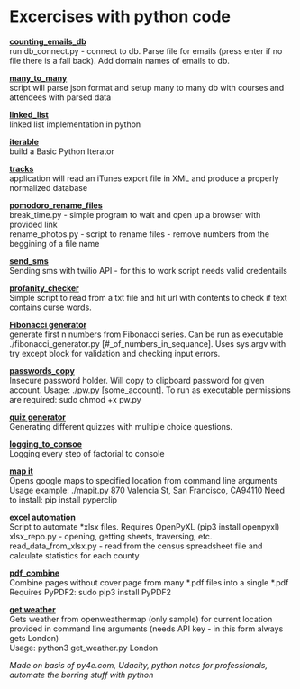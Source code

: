 # Excercises with python code

**[counting_emails_db](./counting_emails_db)**  
run db_connect.py - connect to db. Parse file for emails (press enter if no file there is a fall back). Add domain names of emails to db.

**[many_to_many](./many_to_many)**  
script will parse json format and setup many to many db with courses and attendees with parsed data  

**[linked_list](./linked_list)**  
linked list implementation in python

**[iterable](./iterable)**  
build a Basic Python Iterator

**[tracks](./tracks)**  
application will read an iTunes export file in XML and produce a properly normalized database

**[pomodoro_rename_files](./pomodoro_rename_files)**  
  break_time.py - simple program to wait and open up a browser with provided link  
  rename_photos.py - script to rename files - remove numbers from the beggining of a file name

**[send_sms](./send_sms)**  
Sending sms with twilio API - for this to work script needs valid credentails

**[profanity_checker](./profanity_checker)**  
Simple script to read from a txt file and hit url with contents to check if text contains curse words.

**[Fibonacci generator](./fibonacci_generator)**   
generate first n numbers from Fibonacci series. Can be run as executable ./fibonacci_generator.py [#_of_numbers_in_sequance]. Uses sys.argv with try except block for validation and checking input errors. 

**[passwords_copy](./passwords_copy)**  
Insecure password holder. Will copy to clipboard password for given account. Usage: ./pw.py [some_account]. To run as executable permissions are required: sudo chmod +x pw.py  

**[quiz generator](./quiz_generator)**  
Generating different quizzes with multiple choice questions.

**[logging_to_consoe](./logging_to_console)**   
Logging every step of factorial to console

**[map it](./mapit)**  
Opens google maps to specified location from command line arguments  
Usage example: ./mapit.py 870 Valencia St, San Francisco, CA94110
Need to install: pip install pyperclip

**[excel automation](./excel_automation)**  
Script to automate *xlsx files. Requires OpenPyXL (pip3 install openpyxl)  
xlsx_repo.py - opening, getting sheets, traversing, etc.    
read_data_from_xlsx.py - read from the census spreadsheet file and calculate statistics for each county  

**[pdf_combine](./pdf_combine)**  
Combine pages without cover page from many *.pdf files into a single *.pdf  
Requires PyPDF2: sudo pip3 install PyPDF2  

**[get weather](./get_weather)**  
Gets weather from openweathermap (only sample) for current location provided in command line arguments (needs API key - in this form always gets London)  
Usage: python3 get_weather.py London


*Made on basis of py4e.com, Udacity, python notes for professionals, automate the borring stuff with python*
